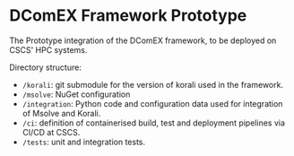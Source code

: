 # DComEX Framework Prototype

The Prototype integration of the DComEX framework, to be deployed on CSCS' HPC systems.

Directory structure:
* `/korali`: git submodule for the version of korali used in the framework.
* `/msolve`: NuGet configuration
* `/integration`: Python code and configuration data used for integration of Msolve and Korali.
* `/ci`: definition of containerised build, test and deployment pipelines via CI/CD at CSCS.
* `/tests`: unit and integration tests.
